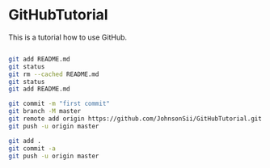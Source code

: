 # GitHubTutorial

This is a tutorial how to use GitHub.

```bash

git add README.md
git status
git rm --cached README.md
git status
git add README.md

git commit -m "first commit"
git branch -M master
git remote add origin https://github.com/JohnsonSii/GitHubTutorial.git
git push -u origin master

git add .
git commit -a
git push -u origin master

```
